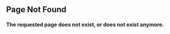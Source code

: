 ## Page Not Found
#### The requested page does not exist, or does not exist anymore.
<script>if(location.pathname.split('/')[1].length==33&&location.pathname.split('/')[2]==undefined){document.title=document.title.replace('Page Not Found','Google Drive Viewer');document.getElementsByTagName('section')[0].innerHTML='<p style="margin:0">Google Drive Viewer has retired. Be sure to use the appropriate link below for your file id.</p><div class="filedownload-container"><i class="material-icons">backup</i><a href="https://media.kee7702.tk/resolve/'+location.pathname.split('/')[1]+'">Attempt resolving for backup file</a></div><div class="filedownload-container"><i class="material-icons">add_to_drive</i><a href="https://drive.google.com/file/d/'+location.pathname.split('/')[1]+'/view">View file ID on Google Drive</a></div>'}</script>
